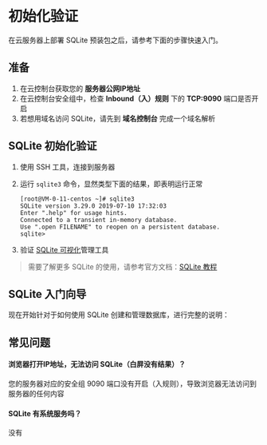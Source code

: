 # 初始化验证

在云服务器上部署 SQLite 预装包之后，请参考下面的步骤快速入门。

## 准备

1. 在云控制台获取您的 **服务器公网IP地址** 
2. 在云控制台安全组中，检查 **Inbound（入）规则** 下的 **TCP:9090** 端口是否开启
3. 若想用域名访问 SQLite，请先到 **域名控制台** 完成一个域名解析

## SQLite 初始化验证

1. 使用 SSH 工具，连接到服务器

2. 运行 `sqlite3` 命令，显然类型下面的结果，即表明运行正常
   ```
   [root@VM-0-11-centos ~]# sqlite3
   SQLite version 3.29.0 2019-07-10 17:32:03
   Enter ".help" for usage hints.
   Connected to a transient in-memory database.
   Use ".open FILENAME" to reopen on a persistent database.
   sqlite>
   ```

3. 验证 [SQLite 可视化](/zh/solution-gui.md)管理工具

> 需要了解更多 SQLite 的使用，请参考官方文档：[SQLite 教程](https://www.sqlite.net.cn/tutorial/2.html)

## SQLite 入门向导

现在开始针对于如何使用 SQLite 创建和管理数据库，进行完整的说明：

## 常见问题

#### 浏览器打开IP地址，无法访问 SQLite（白屏没有结果）？

您的服务器对应的安全组 9090 端口没有开启（入规则），导致浏览器无法访问到服务器的任何内容

#### SQLite 有系统服务吗？

没有
